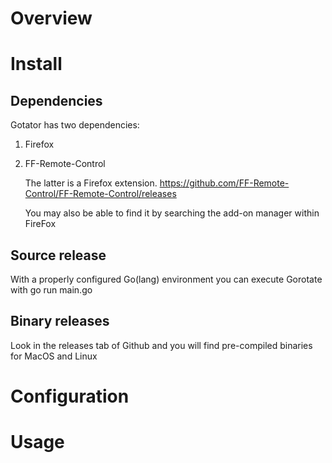 # Overview
	
# Install

## Dependencies
Gotator has two dependencies:
1. Firefox
2. FF-Remote-Control

	The latter is a Firefox extension.
	https://github.com/FF-Remote-Control/FF-Remote-Control/releases

	You may also be able to find it by searching the add-on manager within FireFox

## Source release

With a properly configured Go(lang) environment you can execute Gorotate with 
go run main.go

## Binary releases

Look in the releases tab of Github and you will find pre-compiled binaries for MacOS and Linux

# Configuration


	
# Usage
